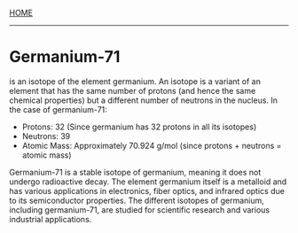 [HOME](/README.md)

---------------------

# Germanium-71  

is an isotope of the element germanium. An isotope is a variant of an element that has the same number of protons (and hence the same chemical properties) but a different number of neutrons in the nucleus. In the case of germanium-71:

- Protons: 32 (Since germanium has 32 protons in all its isotopes)
- Neutrons: 39
- Atomic Mass: Approximately 70.924 g/mol (since protons + neutrons = atomic mass)

Germanium-71 is a stable isotope of germanium, meaning it does not undergo radioactive decay. The element germanium itself is a metalloid and has various applications in electronics, fiber optics, and infrared optics due to its semiconductor properties. The different isotopes of germanium, including germanium-71, are studied for scientific research and various industrial applications.
